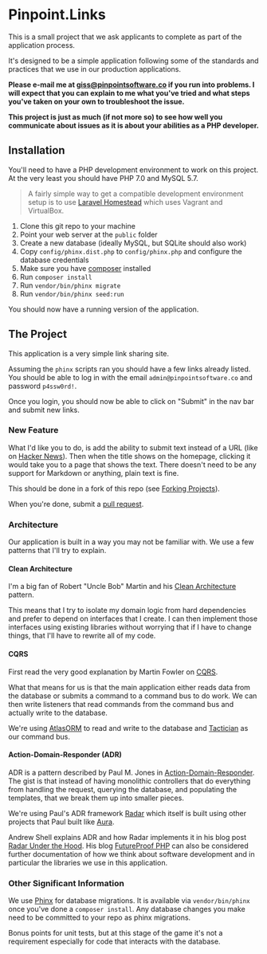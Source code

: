 # Pinpoint.Links

This is a small project that we ask applicants to complete as part of the
application process.

It's designed to be a simple application following some of the standards and
practices that we use in our production applications.

**Please e-mail me at
[giss@pinpointsoftware.co](mailto:giss@pinpointsoftware.co) if you run into
problems. I will expect that you can explain to me what you've tried and what
steps you've taken on your own to troubleshoot the issue.**

**This project is just as much (if not more so) to see how well you communicate
about issues as it is about your abilities as a PHP developer.**

## Installation

You'll need to have a PHP development environment to work on this project.
At the very least you should have PHP 7.0 and MySQL 5.7.

>  A fairly simple way to get a compatible development environment setup is to
>  use [Laravel Homestead](https://laravel.com/docs/5.5/homestead) which uses
>  Vagrant and VirtualBox.

1. Clone this git repo to your machine
2. Point your web server at the `public` folder
3. Create a new database (ideally MySQL, but SQLite should also work)
4. Copy `config/phinx.dist.php` to `config/phinx.php` and configure the
   database credentials
5. Make sure you have [composer](https://getcomposer.org/) installed
6. Run `composer install`
7. Run `vendor/bin/phinx migrate`
8. Run `vendor/bin/phinx seed:run`

You should now have a running version of the application.

## The Project

This application is a very simple link sharing site.

Assuming the `phinx` scripts ran you should have a few links already listed. You
should be able to log in with the email `admin@pinpointsoftware.co` and
password `p4ssw0rd!`.

Once you login, you should now be able to click on "Submit" in the nav bar and
submit new links.

### New Feature

What I'd like you to do, is add the ability to submit text instead of a URL
(like on [Hacker News](https://news.ycombinator.com/)). Then when the title
shows on the homepage, clicking it would take you to a page that shows the text.
There doesn't need to be any support for Markdown or anything, plain text is
fine.

This should be done in a fork of this repo (see
[Forking Projects](https://guides.github.com/activities/forking/)).

When you're done, submit a [pull request](https://help.github.com/articles/creating-a-pull-request-from-a-fork/).

### Architecture

Our application is built in a way you may not be familiar with. We use a few
patterns that I'll try to explain.

#### Clean Architecture

I'm a big fan of Robert "Uncle Bob" Martin and his
[Clean Architecture](https://8thlight.com/blog/uncle-bob/2012/08/13/the-clean-architecture.html)
pattern.

This means that I try to isolate my domain logic from hard dependencies and
prefer to depend on interfaces that I create. I can then implement those
interfaces using existing libraries without worrying that if I have to
change things, that I'll have to rewrite all of my code.

#### CQRS

First read the very good explanation by Martin Fowler on
[CQRS](http://martinfowler.com/bliki/CQRS.html).

What that means for us is that the main application either reads data from the
database or submits a command to a command bus to do work. We can then write
listeners that read commands from the command bus and actually write to the
database.

We're using [AtlasORM](https://github.com/atlasphp/Atlas.Orm) to read and write
to the database and [Tactician](https://tactician.thephpleague.com/) as our
command bus.

#### Action-Domain-Responder (ADR)

ADR is a pattern described by Paul M. Jones in
[Action-Domain-Responder](http://pmjones.io/adr/). The gist is that instead of
having monolithic controllers that do everything from handling the request,
querying the database, and populating the templates, that we break them up into
smaller pieces.

We're using Paul's ADR framework
[Radar](https://github.com/radarphp/Radar.Project/blob/1.x/docs/index.md)
which itself is built using other projects that Paul built like
[Aura](http://auraphp.com/).

Andrew Shell explains ADR and how Radar implements it in his blog post
[Radar Under the Hood](https://www.futureproofphp.com/2016/09/21/radar-under-the-hood/).
His blog [FutureProof PHP](https://www.futureproofphp.com/) can also be considered
further documentation of how we think about software development and in particular
the libraries we use in this application.

### Other Significant Information

We use [Phinx](https://phinx.org/) for database migrations. It is available via
`vendor/bin/phinx` once you've done a `composer install`. Any database changes
you make need to be committed to your repo as phinx migrations.

Bonus points for unit tests, but at this stage of the game it's not a requirement
especially for code that interacts with the database.
